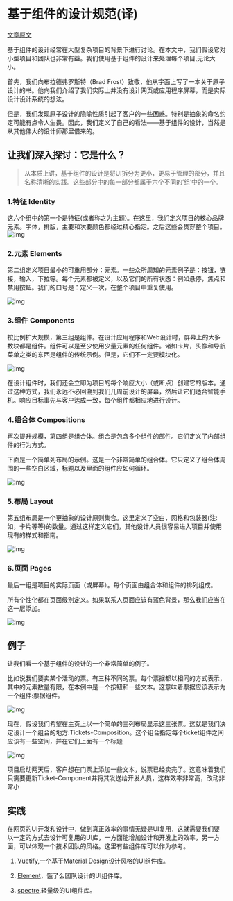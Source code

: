 # 基于组件的设计规范(译)
[文章原文](https://medium.com/@wereheavyweight/how-were-using-component-based-design-5f9e3176babb#.k749c435l)

基于组件的设计经常在大型复杂项目的背景下进行讨论。在本文中，我们假设它对小型项目和团队也非常有益。我们使用基于组件的设计来处理每个项目,无论大小。     

首先，我们向布拉德弗罗斯特（Brad Frost）致敬，他从字面上写了一本关于原子设计的书。他向我们介绍了我们实际上并没有设计网页或应用程序屏幕，而是实际设计设计系统的想法。   

但是，我们发现原子设计的隐喻性质引起了客户的一些困惑。特别是抽象的命名约定可能有点令人生畏。因此，我们定义了自己的看法——基于组件的设计，当然是从其他伟大的设计师那里借来的。

## 让我们深入探讨：它是什么？
> 从本质上讲，基于组件的设计是将UI拆分为更小，更易于管理的部分，并且名称清晰的实践。这些部分中的每一部分都属于六个不同的‘组’中的一个。

### 1.特征 Identity  

这六个组中的第一个是特征(或者称之为主题)。在这里，我们定义项目的核心品牌元素。字体，排版，主要和次要颜色都经过精心指定。之后这些会贯穿整个项目。
![img](https://cdn-images-1.medium.com/max/2000/1*ZS6dVifI8bRs1PhFL8a1Tg.png)

### 2.元素 Elements  

第二组定义项目最小的可重用部分：元素。一些众所周知的元素例子是：按钮，链接，输入，下拉等。每个元素都被定义，以及它们的所有状态：例如悬停，焦点和禁用按钮。我们的口号是：定义一次，在整个项目中重复使用。  
  
![img](https://cdn-images-1.medium.com/max/1200/1*KnoBW4w_RCBEwAvzG800TQ.png)

### 3.组件 Components
按比例扩大规模，第三组是组件。在设计应用程序和Web设计时，屏幕上的大多数块都是组件。组件可以是至少使用少量元素的任何组件。诸如卡片，头像和导航菜单之类的东西是组件的传统示例。但是，它们不一定要模块化。   
  
![img](https://cdn-images-1.medium.com/max/1200/1*iDRvbuMgs9j2OQ_MADU6sw.png)  
  
在设计组件时，我们还会立即为项目的每个响应大小（或断点）创建它的版本。通过这种方式，我们永远不必回溯到我们几周前设计的屏幕，然后让它们适合智能手机。响应目标事先与客户达成一致，每个组件都相应地进行设计。  

### 4.组合体 Compositions
再次提升规模，第四组是组合体。组合是包含多个组件的部件。它们定义了内部组件的行为方式。  

下面是一个简单列布局的示例。这是一个非常简单的组合体。它只定义了组合体周围的一些空白区域，标题以及里面的组件应如何循环。  
  
![img](https://cdn-images-1.medium.com/max/1200/1*4Hc7Cd6ksSXKe5vzAzVrQw.png)

### 5.布局 Layout
第五组布局是一个更抽象的设计原则集合。这里定义了空白，网格和包装器(注:如，卡片等等)的数量。通过这样定义它们，其他设计人员很容易进入项目并使用现有的样式和指南。  
  
![img](https://cdn-images-1.medium.com/max/1200/1*vL3mknPTPbBUThj-nhrwIw.png)

### 6.页面 Pages 
最后一组是项目的实际页面（或屏幕）。每个页面由组合体和组件的排列组成。  

所有个性化都在页面级别定义。如果联系人页面应该有蓝色背景，那么我们应当在这一层添加。  
  
![img](https://cdn-images-1.medium.com/max/1200/1*tQAbsQmbLY7RAL1tBBPIfg.png)

## 例子
让我们看一个基于组件的设计的一个非常简单的例子。  
  
比如说我们要卖某个活动的票。有三种不同的票。每个票据都以相同的方式表示，其中的元素数量有限，在本例中是一个按钮和一些文本。这意味着票据应该表示为一个组件:票据组件。  

![img](https://cdn-images-1.medium.com/max/2000/1*RS0Q5A8qa8GnjcPqpBg4oA.png)

现在，假设我们希望在主页上以一个简单的三列布局显示这三张票。这就是我们决定设计一个组合的地方:Tickets-Composition。这个组合指定每个ticket组件之间应该有一些空间，并在它们上面有一个标题

![img](https://cdn-images-1.medium.com/max/2000/1*54sPeC4dOjdLWdHlnVG1fQ.png)  
   
项目启动两天后，客户想在门票上添加一些文本，说票已经卖完了。这意味着我们只需要更新Ticket-Component并将其发送给开发人员，这样效率非常高，改动非常小

## 实践 
在网页的UI开发和设计中，做到真正效率的事情无疑是UI复用，这就需要我们要以一定的方式去设计可复用的UI库，一方面能增加设计和开发上的效率，另一方面，可以体现一个技术团队的风格。这里有些组件库可以作为参考。
1. [Vuetify](https://vuetifyjs.com/zh-Hans/components/api-explorer),一个基于[Material Design](https://material.io/)设计风格的UI组件库。

2. [Element](http://element-cn.eleme.io/#/zh-CN/component/layout)，饿了么团队设计的UI组件库。

3. [spectre](https://picturepan2.github.io/spectre/elements/typography.html),轻量级的UI组件库。
